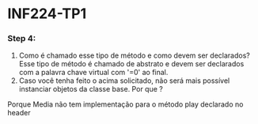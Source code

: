 # INF224-TP1

### Step 4:

1. Como é chamado esse tipo de método e como devem ser declarados?
   Esse tipo de método é chamado de abstrato e devem ser declarados com a palavra chave virtual com '=0' ao final.
2. Caso você tenha feito o acima solicitado, não será mais possível instanciar objetos da classe
   base. Por que ?

Porque Media não tem implementação para o método play declarado no header
